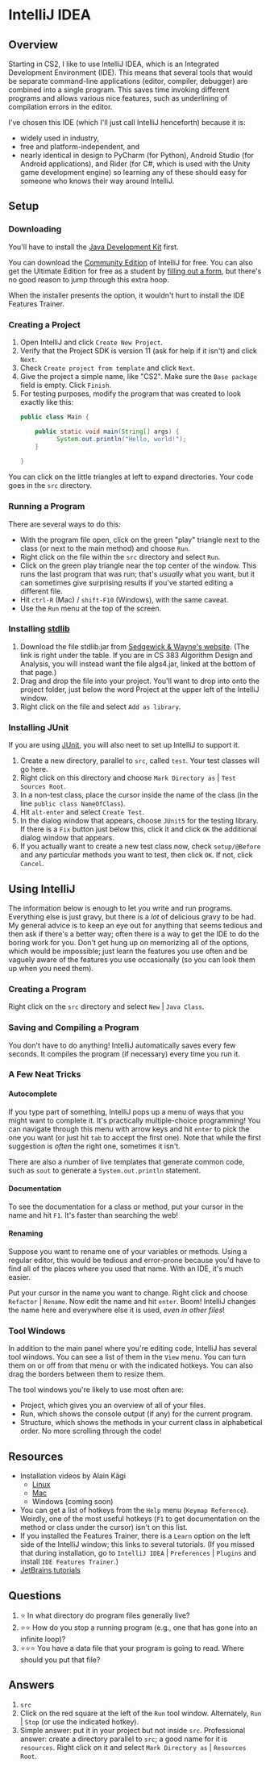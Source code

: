 # IntelliJ IDEA
## Overview
Starting in CS2, I like to use IntelliJ IDEA, which is an Integrated Development Environment (IDE). This means that several
tools that would be separate command-line applications (editor, compiler, debugger) are combined into a single program.
This saves time invoking different programs and allows various nice features, such as underlining of compilation errors
in the editor.

I've chosen this IDE (which I'll just call IntelliJ henceforth) because it is:
- widely used in industry,
- free and platform-independent, and
- nearly identical in design to PyCharm (for Python), Android Studio (for Android applications), and Rider (for C#, which is used with the Unity game development engine) so learning any of these should easy for someone who knows their way around IntelliJ.
## Setup
### Downloading
You'll have to install the [Java Development Kit](command_line.md) first.

You can download the [Community Edition](https://www.jetbrains.com/idea/download/) of IntelliJ for free. You can also get the Ultimate
Edition for free as a student by [filling out a form](https://www.jetbrains.com/student/), but there's no good reason
to jump through this extra hoop.

When the installer presents the option, it wouldn't hurt to install the IDE Features Trainer.
### Creating a Project
1. Open IntelliJ and click `Create New Project`.
1. Verify that the Project SDK is version 11 (ask for help if it isn't) and click `Next`.
1. Check `Create project from template` and click `Next`.
1. Give the project a simple name, like "CS2". Make sure the `Base package` field is empty. Click `Finish`.
1. For testing purposes, modify the program that was created to look exactly like this:
    ```java
    public class Main {

        public static void main(String[] args) {
	          System.out.println("Hello, world!");
        }
        
    }
    ```

You can click on the little triangles at left to expand directories. Your code goes in the `src` directory.
### Running a Program
There are several ways to do this:
- With the program file open, click on the green "play" triangle next to the class (or next to the main method) and choose `Run`.
- Right click on the file within the `src` directory and select `Run`.
- Click on the green play triangle near the top center of the window. This runs the last program that was run; that's
*usually* what you want, but it can sometimes give surprising results if you've started editing a different file.
- Hit `ctrl-R` (Mac) / `shift-F10` (Windows), with the same caveat.
- Use the `Run` menu at the top of the screen.
### Installing [stdlib](../libraries/stdlib.md)
1. Download the file stdlib.jar from [Sedgewick & Wayne's website](https://introcs.cs.princeton.edu/java/stdlib/). (The link is right under the table. If you are in CS 383 Algorithm Design and Analysis, you will instead want the file algs4.jar, linked at the bottom of that page.)
1. Drag and drop the file into your project. You'll want to drop into onto the project folder, just below the word Project
at the upper left of the IntelliJ window.
1. Right click on the file and select `Add as library`.
### Installing JUnit
If you are using [JUnit](../software_development/testing.md), you will also neet to set up IntelliJ to support it.
1. Create a new directory, parallel to `src`, called `test`. Your test classes will go here.
1. Right click on this directory and choose `Mark Directory as` | `Test Sources Root`.
1. In a non-test class, place the cursor inside the name of the class (in the line `public class NameOfClass`).
1. Hit `alt-enter` and select `Create Test`.
1. In the dialog window that appears, choose `JUnit5` for the testing library. If there is a `Fix` button just below this, click it and click `OK` the additional dialog window that appears.
1. If you actually want to create a new test class now, check `setup/@Before` and any particular methods you want to test, then click `OK`. If not, click `Cancel`. 
## Using IntelliJ
The information below is enough to let you write and run programs. Everything else is just gravy, but there is a *lot* of
delicious gravy to be had. My general advice is to keep an eye out for anything that seems tedious and then ask if there's
a better way; often there is a way to get the IDE to do the boring work for you. Don't get hung up on memorizing all of the
options, which would be impossible; just learn the features you use often and be vaguely aware of the features you use occasionally (so you can look them up when you need them).
### Creating a Program
Right click on the `src` directory and select `New` | `Java Class`.
### Saving and Compiling a Program
You don't have to do anything! IntelliJ automatically saves every few seconds. It compiles the program (if necessary) every time you run it.
### A Few Neat Tricks
#### Autocomplete
If you type part of something, IntelliJ pops up a menu of ways that you might want to complete it. It's practically multiple-choice programming! You can navigate through this menu with arrow keys and hit `enter` to pick the one you want (or just hit `tab` to accept the first one). Note that while the first suggestion is *often* the right one, sometimes it isn't.

There are also a number of live templates that generate common code, such as `sout` to generate a `System.out.println` statement.
#### Documentation
To see the documentation for a class or method, put your cursor in the name and hit `F1`. It's faster than searching the web!
#### Renaming
Suppose you want to rename one of your variables or methods. Using a regular editor, this would be tedious and error-prone because you'd have to find all of the places where you used that name. With an IDE, it's much easier.

Put your cursor in the name you want to change. Right click and choose `Refactor` | `Rename`. Now edit the name and hit `enter`. Boom! IntelliJ changes the name here and everywhere else it is used, *even in other files*!
### Tool Windows
In addition to the main panel where you're editing code, IntelliJ has several tool windows. You can see a list of them in the `View` menu. You can turn them on or off from that menu or with the indicated hotkeys. You can also drag the borders between them to resize them.

The tool windows you're likely to use most often are:
- Project, which gives you an overview of all of your files.
- Run, which shows the console output (if any) for the current program.
- Structure, which shows the methods in your current class in alphabetical order. No more scrolling through the code!
## Resources
- Installation videos by Alain Kägi
  - [Linux](https://www.loom.com/share/0cb734dbbc6e4022bb178e14532716d3)
  - [Mac](https://www.loom.com/share/17dc776b62f44a61ad0638de9ed64d2b)
  - Windows (coming soon)
- You can get a list of hotkeys from the `Help` menu (`Keymap Reference`). Weirdly, one of the most useful hotkeys (`F1` to get documentation on the method or class under the cursor) isn't on this list. 
- If you installed the Features Trainer, there is a `Learn` option on the left side of the IntelliJ window; this links to several tutorials. (If you missed that during installation, go to `IntelliJ IDEA` | `Preferences` | `Plugins` and install `IDE Features Trainer`.)
- [JetBrains tutorials](https://www.jetbrains.com/idea/documentation/)
## Questions
1. :star: In what directory do program files generally live?
1. :star::star: How do you stop a running program (e.g., one that has gone into an infinite loop)?
1. :star::star::star: You have a data file that your program is going to read. Where should you put that file?
## Answers
1. `src`
1. Click on the red square at the left of the `Run` tool window. Alternately, `Run` | `Stop` (or use the indicated hotkey).
1. Simple answer: put it in your project but not inside `src`. Professional answer: create a directory parallel to `src`; a good name for it is `resources`. Right click on it and select `Mark Directory as` | `Resources Root`.
